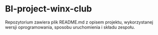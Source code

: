 # BI-project-winx-club

Repozytorium zawiera plik README.md z opisem projektu, wykorzystanej
wersji oprogramowania, sposobu uruchomienia i składu zespołu. 

